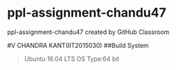 # ppl-assignment-chandu47
ppl-assignment-chandu47 created by GitHub Classroom

#V CHANDRA KANT(IIT2015030)
##Build System
>Ubuntu 16.04 LTS 
OS Type:64 bit


